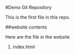 #Demo Git Repository

This is the first file in this repo.


##website contents

Here are the file in the website

1. index.html